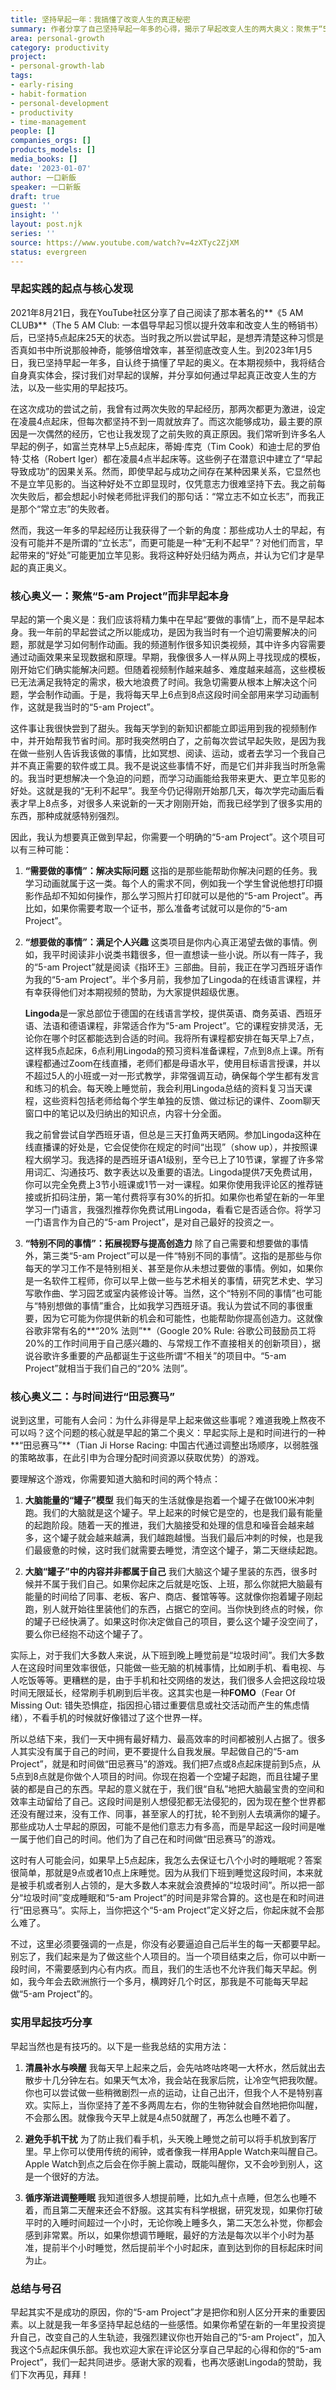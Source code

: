 ```yaml
---
title: 坚持早起一年：我搞懂了改变人生的真正秘密
summary: 作者分享了自己坚持早起一年多的心得，揭示了早起改变人生的两大奥义：聚焦于“5-am project”而非早起本身，以及将早起视为与时间进行的“田忌赛马”。视频还提供了实用的早起技巧和项目建议。
area: personal-growth
category: productivity
project:
- personal-growth-lab
tags:
- early-rising
- habit-formation
- personal-development
- productivity
- time-management
people: []
companies_orgs: []
products_models: []
media_books: []
date: '2023-01-07'
author: 一口新飯
speaker: 一口新飯
draft: true
guest: ''
insight: ''
layout: post.njk
series: ''
source: https://www.youtube.com/watch?v=4zXTyc2ZjXM
status: evergreen
---
```

### 早起实践的起点与核心发现

2021年8月21日，我在YouTube社区分享了自己阅读了那本著名的**《5 AM CLUB》**（The 5 AM Club: 一本倡导早起习惯以提升效率和改变人生的畅销书）后，已坚持5点起床25天的状态。当时我之所以尝试早起，是想弄清楚这种习惯是否真如书中所说那般神奇，能够倍增效率，甚至彻底改变人生。到2023年1月5日，我已坚持早起一年多，自认终于搞懂了早起的奥义。在本期视频中，我将结合自身真实体会，探讨我们对早起的误解，并分享如何通过早起真正改变人生的方法，以及一些实用的早起技巧。

在这次成功的尝试之前，我曾有过两次失败的早起经历，那两次都更为激进，设定在凌晨4点起床，但每次都坚持不到一周就放弃了。而这次能够成功，最主要的原因是一次偶然的经历，它也让我发现了之前失败的真正原因。我们常听到许多名人早起的例子，如富兰克林早上5点起床，蒂姆·库克（Tim Cook）和迪士尼的罗伯特·艾格（Robert Iger）都在凌晨4点半起床等。这些例子在潜意识中建立了“早起导致成功”的因果关系。然而，即使早起与成功之间存在某种因果关系，它显然也不是立竿见影的。当这种好处不立即显现时，仅凭意志力很难坚持下去。我之前每次失败后，都会想起小时候老师批评我们的那句话：“常立志不如立长志”，而我正是那个“常立志”的失败者。

然而，我这一年多的早起经历让我获得了一个新的角度：那些成功人士的早起，有没有可能并不是所谓的“立长志”，而更可能是一种“无利不起早”？对他们而言，早起带来的“好处”可能更加立竿见影。我将这种好处归结为两点，并认为它们才是早起的真正奥义。

### 核心奥义一：聚焦“5-am Project”而非早起本身

早起的第一个奥义是：我们应该将精力集中在早起“要做的事情”上，而不是早起本身。我一年前的早起尝试之所以能成功，是因为我当时有一个迫切需要解决的问题，那就是学习如何制作动画。我的频道制作很多知识类视频，其中许多内容需要通过动画效果来呈现数据和原理。早期，我像很多人一样从网上寻找现成的模板，刚开始它们确实能解决问题。但随着视频制作越来越多、难度越来越高，这些模板已无法满足我特定的需求，极大地浪费了时间。我急切需要从根本上解决这个问题，学会制作动画。于是，我将每天早上6点到8点这段时间全部用来学习动画制作，这就是我当时的“5-am Project”。

这件事让我很快尝到了甜头。我每天学到的新知识都能立即运用到我的视频制作中，并开始帮我节省时间。那时我突然明白了，之前每次尝试早起失败，是因为我在做一些别人告诉我该做的事情，比如冥想、阅读、运动，或者去学习一个我自己并不真正需要的软件或工具。我不是说这些事情不好，而是它们并非我当时所急需的。我当时更想解决一个急迫的问题，而学习动画能给我带来更大、更立竿见影的好处。这就是我的“无利不起早”。我至今仍记得刚开始那几天，每次学完动画后看表才早上8点多，对很多人来说新的一天才刚刚开始，而我已经学到了很多实用的东西，那种成就感特别强烈。

因此，我认为想要真正做到早起，你需要一个明确的“5-am Project”。这个项目可以有三种可能：

1.  **“需要做的事情”：解决实际问题**
    这指的是那些能帮助你解决问题的任务。我学习动画就属于这一类。每个人的需求不同，例如我一个学生曾说他想打印摄影作品却不知如何操作，那么学习照片打印就可以是他的“5-am Project”。再比如，如果你需要考取一个证书，那么准备考试就可以是你的“5-am Project”。

2.  **“想要做的事情”：满足个人兴趣**
    这类项目是你内心真正渴望去做的事情。例如，我平时阅读非小说类书籍很多，但一直想读一些小说。所以有一阵子，我的“5-am Project”就是阅读《指环王》三部曲。目前，我正在学习西班牙语作为我的“5-am Project”。半个多月前，我参加了Lingoda的在线语言课程，并有幸获得他们对本期视频的赞助，为大家提供超级优惠。

    **Lingoda**是一家总部位于德国的在线语言学校，提供英语、商务英语、西班牙语、法语和德语课程，非常适合作为“5-am Project”。它的课程安排灵活，无论你在哪个时区都能选到合适的时间。我将所有课程都安排在每天早上7点，这样我5点起床，6点利用Lingoda的预习资料准备课程，7点到8点上课。所有课程都通过Zoom在线直播，老师们都是母语水平，使用目标语言授课，并以不超过5人的小班或一对一形式教学，非常强调互动，确保每个学生都有发言和练习的机会。每天晚上睡觉前，我会利用Lingoda总结的资料复习当天课程，这些资料包括老师给每个学生单独的反馈、做过标记的课件、Zoom聊天窗口中的笔记以及归纳出的知识点，内容十分全面。

    我之前曾尝试自学西班牙语，但总是三天打鱼两天晒网。参加Lingoda这种在线直播课的好处是，它会促使你在规定的时间“出现”（show up），并按照课程大纲学习。我选择的是西班牙语A1级别，至今已上了10节课，掌握了许多常用词汇、沟通技巧、数字表达以及重要的语法。Lingoda提供7天免费试用，你可以完全免费上3节小班课或1节一对一课程。如果你使用我评论区的推荐链接或折扣码注册，第一笔付费将享有30%的折扣。如果你也希望在新的一年里学习一门语言，我强烈推荐你免费试用Lingoda，看看它是否适合你。将学习一门语言作为自己的“5-am Project”，是对自己最好的投资之一。

3.  **“特别不同的事情”：拓展视野与提高创造力**
    除了自己需要和想要做的事情外，第三类“5-am Project”可以是一件“特别不同的事情”。这指的是那些与你每天的学习工作不是特别相关、甚至是你从未想过要做的事情。例如，如果你是一名软件工程师，你可以早上做一些与艺术相关的事情，研究艺术史、学习写歌作曲、学习园艺或室内装修设计等。当然，这个“特别不同的事情”也可能与“特别想做的事情”重合，比如我学习西班牙语。我认为尝试不同的事很重要，因为它可能为你提供新的机会和可能性，也能帮助你提高创造力。这就像谷歌非常有名的**“20% 法则”**（Google 20% Rule: 谷歌公司鼓励员工将20%的工作时间用于自己感兴趣的、与常规工作不直接相关的创新项目），据说谷歌许多重要的产品都诞生于这些所谓“不相关”的项目中。“5-am Project”就相当于我们自己的“20% 法则”。

### 核心奥义二：与时间进行“田忌赛马”

说到这里，可能有人会问：为什么非得是早上起来做这些事呢？难道我晚上熬夜不可以吗？这个问题的核心就是早起的第二个奥义：早起实际上是和时间进行的一种**“田忌赛马”**（Tian Ji Horse Racing: 中国古代通过调整出场顺序，以弱胜强的策略故事，在此引申为合理分配时间资源以获取优势）的游戏。

要理解这个游戏，你需要知道大脑和时间的两个特点：

1.  **大脑能量的“罐子”模型**
    我们每天的生活就像是抱着一个罐子在做100米冲刺跑。我们的大脑就是这个罐子。早上起来的时候它是空的，也是我们最有能量的起跑阶段。随着一天的推进，我们大脑接受和处理的信息和噪音会越来越多，这个罐子就会越来越满，我们越跑越慢。当我们最后冲刺的时候，也是我们最疲惫的时候，这时我们就需要去睡觉，清空这个罐子，第二天继续起跑。

2.  **大脑“罐子”中的内容并非都属于自己**
    我们大脑这个罐子里装的东西，很多时候并不属于我们自己。如果你起床之后就是吃饭、上班，那么你就把大脑最有能量的时间给了同事、老板、客户、商店、餐馆等等。这就像你抱着罐子刚起跑，别人就开始往里装他们的东西，占据它的空间。当你快到终点的时候，你的罐子已经快满了。如果这时你决定做自己的项目，要么这个罐子没空间了，要么你已经抱不动这个罐子了。

实际上，对于我们大多数人来说，从下班到晚上睡觉前是“垃圾时间”。我们大多数人在这段时间里效率很低，只能做一些无脑的机械事情，比如刷手机、看电视、与人吃饭等等。更糟糕的是，由于手机和社交网络的发达，我们很多人会把这段垃圾时间无限延长，经常刷手机刷到后半夜。这其实也是一种**FOMO**（Fear Of Missing Out: 错失恐惧症，指因担心错过重要信息或社交活动而产生的焦虑情绪），不看手机的时候就好像错过了这个世界一样。

所以总结下来，我们一天中拥有最好精力、最高效率的时间都被别人占据了。很多人其实没有属于自己的时间，更不要提什么自我发展。早起做自己的“5-am Project”，就是和时间做“田忌赛马”的游戏。我们把7点或8点起床提前到5点，从5点到8点就是你做个人项目的时间。你现在抱着一个空罐子起跑，而且往罐子里装的都是自己的东西。早起的意义就在于，我们很“自私”地把大脑最宝贵的空间和效率主动留给了自己。这段时间是别人想侵犯都无法侵犯的，因为现在整个世界都还没有醒过来，没有工作、同事，甚至家人的打扰，轮不到别人去填满你的罐子。那些成功人士早起的原因，可能不是他们意志力有多高，而是早起这一段时间是唯一属于他们自己的时间。他们为了自己在和时间做“田忌赛马”的游戏。

这时有人可能会问，如果早上5点起床，我怎么去保证七八个小时的睡眠呢？答案很简单，那就是9点或者10点上床睡觉。因为从我们下班到睡觉这段时间，本来就是被手机或者别人占领的，是大多数人本来就会浪费掉的“垃圾时间”。所以把一部分“垃圾时间”变成睡眠和“5-am Project”的时间是非常合算的。这也是在和时间进行“田忌赛马”。实际上，当你把这个“5-am Project”定义好之后，你起床就不会那么难了。

不过，这里必须要强调的一点是，你没有必要逼迫自己后半生的每一天都要早起。别忘了，我们起来是为了做这些个人项目的。当一个项目结束之后，你可以中断一段时间，不需要感到内心有内疚。而且，我们的生活也不允许我们每天早起。例如，我今年会去欧洲旅行一个多月，横跨好几个时区，那我是不可能每天早起做“5-am Project”的。

### 实用早起技巧分享

早起当然也是有技巧的。以下是一些我总结的实用方法：

1.  **清晨补水与唤醒**
    我每天早上起来之后，会先咕咚咕咚喝一大杯水，然后就出去散步十几分钟左右。如果天气太冷，我会站在我家后院，让冷空气把我吹醒。你也可以尝试做一些稍微剧烈一点的运动，让自己出汗，但我个人不是特别喜欢。实际上，当你坚持了差不多两周左右，你的生物钟就会自然地把你叫醒，不会那么困。就像我今天早上就是4点50就醒了，再怎么也睡不着了。

2.  **避免手机干扰**
    为了防止我们看手机，头天晚上睡觉之前可以将手机放到客厅里。早上你可以使用传统的闹钟，或者像我一样用Apple Watch来叫醒自己。Apple Watch到点之后会在你手腕上震动，既能叫醒你，又不会吵到别人，这是一个很好的方法。

3.  **循序渐进调整睡眠**
    我知道很多人想提前睡，比如九点十点睡，但怎么也睡不着，而且第二天醒来还会不舒服。这其实有科学根据，研究发现，如果你打破平时的入睡时间超过一个小时，无论你晚上睡多久，第二天怎么补觉，你都会感到非常累。所以，如果你想调节睡眠，最好的方法是每次以半个小时为基准，提前半个小时睡觉，然后提前半个小时起床，直到达到你的目标起床时间为止。

### 总结与号召

早起其实不是成功的原因，你的“5-am Project”才是把你和别人区分开来的重要因素。以上就是我一年多坚持早起总结的一些感悟。如果你希望在新的一年里投资提升自己，改变自己的人生轨迹，我强烈建议你也开始自己的“5-am Project”，加入我这个5点起床俱乐部。我也欢迎大家在评论区分享自己早起的心得和你的“5-am Project”，我们一起共同进步。感谢大家的观看，也再次感谢Lingoda的赞助，我们下次再见，拜拜！